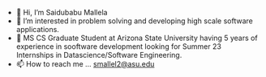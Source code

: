 - 👋 Hi, I’m Saidubabu Mallela
- 👀 I’m interested in problem solving and developing high scale software applications.
- 🌱 MS CS Graduate Student at Arizona State University having 5 years of experience in sooftware development looking for Summer 23 Internships in Datascience/Software Engineering.
- 📫 How to reach me ... smallel2@asu.edu

<!---
SIMON3055/SIMON3055 is a ✨ special ✨ repository because its `README.md` (this file) appears on your GitHub profile.
You can click the Preview link to take a look at your changes.
--->
